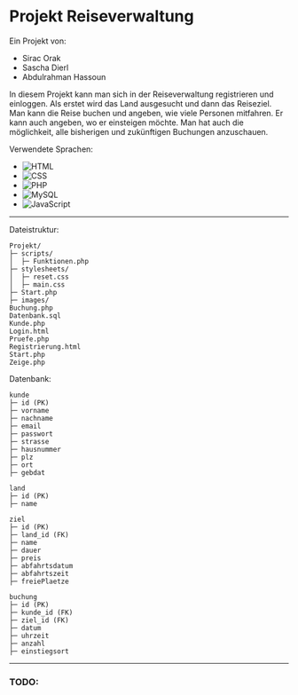 # Projekt Reiseverwaltung
Ein Projekt von:
- Sirac Orak
- Sascha Dierl
- Abdulrahman Hassoun

In diesem Projekt kann man sich in der Reiseverwaltung registrieren und einloggen. Als erstet wird das Land ausgesucht und dann das Reiseziel.
Man kann die Reise buchen und angeben, wie viele Personen mitfahren. Er kann auch angeben, wo er einsteigen möchte.
Man hat auch die möglichkeit, alle bisherigen und zukünftigen Buchungen anzuschauen.

Verwendete Sprachen:
- ![HTML](https://img.shields.io/badge/-HTML-000000?style=flat&logo=HTML5)
- ![CSS](https://img.shields.io/badge/-CSS-000000?style=flat&logo=CSS3)
- ![PHP](https://img.shields.io/badge/-PHP-000000?style=flat&logo=PHP)
- ![MySQL](https://img.shields.io/badge/-MySQL-000000?style=flat&logo=MySQL)
- ![JavaScript](https://img.shields.io/badge/-JavaScript-000000?style=flat&logo=JavaScript)


---

Dateistruktur:

```
Projekt/
├─ scripts/
│  ├─ Funktionen.php
├─ stylesheets/
│  ├─ reset.css
│  ├─ main.css
├─ Start.php
├─ images/
Buchung.php
Datenbank.sql
Kunde.php
Login.html
Pruefe.php
Registrierung.html
Start.php
Zeige.php
```

Datenbank:

```
kunde
├─ id (PK)
├─ vorname
├─ nachname
├─ email
├─ passwort
├─ strasse
├─ hausnummer
├─ plz
├─ ort
├─ gebdat

land
├─ id (PK)
├─ name

ziel
├─ id (PK)
├─ land_id (FK)
├─ name
├─ dauer
├─ preis
├─ abfahrtsdatum
├─ abfahrtszeit
├─ freiePlaetze

buchung
├─ id (PK)
├─ kunde_id (FK)
├─ ziel_id (FK)
├─ datum
├─ uhrzeit
├─ anzahl
├─ einstiegsort
```

---

### TODO:

